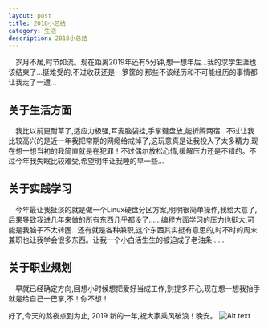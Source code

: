 ```yaml
---
layout: post
title: 2018小总结
category: 生活
description: 2018小总结
---
```


&emsp;岁月不居,时节如流。现在距离2019年还有5分钟,想一想年后...我的求学生涯也该结束了...挺难受的,不过收获还是一箩筐的!那些不该经历和不可能经历的事情都让我走了一遭...  

## 关于生活方面
&emsp;我比以前更耐草了,适应力极强,耳麦脑袋挂,手掌键盘放,能折腾两宿...不过让我比较高兴的是近一年我把常期的网瘾给戒掉了,这玩意真是让我投入了太多精力,现在想一想当初的我简直就是在犯罪！不过偶尔放松心情,缓解压力还是不错的。不过今年我失眠比较难受,希望明年让我睡的早一些...  

## 关于实践学习
&emsp;今年最让我扯淡的就是做一个Linux硬盘分区方案,明明很简单操作,我给大意了,后果导致我进几年来做的所有东西几乎都没了……编程方面学习的压力也挺大,可能是我脑子不太转圈...还有就是各种兼职,这个东西其实挺有意思的,时不时的周末兼职也让我学会很多东西。让我一个小白活生生的被迫成了老油条……  

## 关于职业规划
&emsp;早就已经确定方向,回想小时候想把爱好当成工作,别提多开心,现在想一想我抬手就是给自己一巴掌,不！你不想！  

好了,今天的熬夜点到为止, 2019 新的一年,祝大家乘风破浪！晚安。
![Alt text](https://raw.githubusercontent.com/achuanya/achuanya.github.io/master/images\2018-12-31-2018/bainian.png "不知道说什么,给大家拜个早年吧!") 